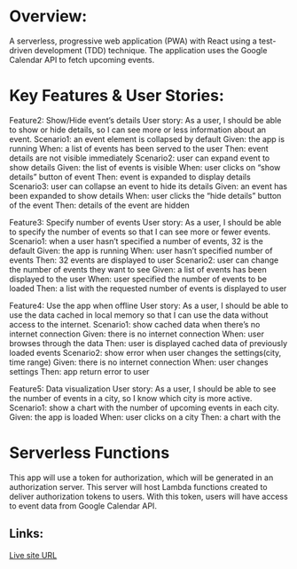 # Overview:
A serverless, progressive web application (PWA) with React using a
test-driven development (TDD) technique. The application uses the Google
Calendar API to fetch upcoming events.


# Key Features & User Stories:
Feature2: Show/Hide event’s details
User story: As a user, I should be able to show or hide details, so I can see more or less information about an event.
Scenario1: an event element is collapsed by default
Given: the app is running
When: a list of events has been served to the user
Then: event details are not visible immediately
Scenario2: user can expand event to show details
Given: the list of events is visible
When: user clicks on “show details” button of event
Then: event is expanded to display details
Scenario3: user can collapse an event to hide its details
Given: an event has been expanded to show details
When: user clicks the “hide details” button of the event
Then: details of the event are hidden

Feature3: Specify number of events
User story: As a user, I should be able to specify the number of events so that I can see more or fewer events.
Scenario1: when a user hasn’t specified a number of events, 32 is the default
Given: the app is running
When: user hasn’t specified number of events
Then: 32 events are displayed to user
Scenario2: user can change the number of events they want to see
Given: a list of events has been displayed to the user
When: user specified the number of events to be loaded
Then: a list with the requested number of events is displayed to user

Feature4: Use the app when offline
User story: As a user, I should be able to use the data cached in local memory so that I can use the data without access to the internet.
Scenario1: show cached data when there’s no internet connection
Given: there is no internet connection
When: user browses through the data
Then: user is displayed cached data of previously loaded events
Scenario2: show error when user changes the settings(city, time range)
Given: there is no internet connection
When: user changes settings
Then: app return error to user

Feature5: Data visualization
User story: As a user, I should be able to see the number of events in a city, so I know which city is more active.
Scenario1: show a chart with the number of upcoming events in each city.
Given: the app is loaded
When: user clicks on a city
Then: a chart with the

# Serverless Functions
This app will use a token for authorization, which will be generated in an authorization server. This server will host Lambda functions created to deliver authorization tokens to users. With this token, users will have access to event data from Google Calendar API.

## Links:
[Live site URL](https://bryanevan.github.io/meet_app)